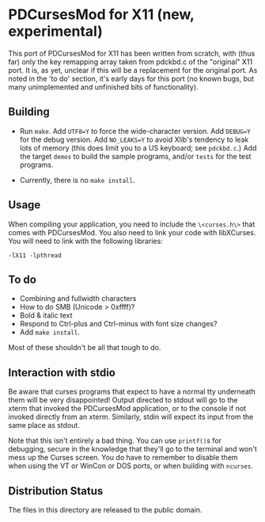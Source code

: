 PDCursesMod for X11 (new,  experimental)
========================================

This port of PDCursesMod for X11 has been written from scratch,  with
(thus far) only the key remapping array taken from pdckbd.c of the
"original" X11 port.  It is,  as yet,  unclear if this will be a
replacement for the original port.  As noted in the 'to do' section,
it's early days for this port (no known bugs,  but many unimplemented
and unfinished bits of functionality).

Building
--------

- Run `make`.  Add `UTF8=Y` to force the wide-character version.  Add
  `DEBUG=Y` for the debug version.  Add `NO_LEAKS=Y` to avoid Xlib's tendency
  to leak lots of memory (this does limit you to a US keyboard;  see
  `pdckbd.c`.)  Add the target `demos` to build the sample programs,
  and/or `tests` for the test programs.

- Currently,  there is no `make install`.

Usage
-----

When compiling your application, you need to include the `\<curses.h\>`
that comes with PDCursesMod. You also need to link your code with
libXCurses. You will need to link with the following libraries:

   `-lX11 -lpthread`

To do
-----

- Combining and fullwidth characters
- How to do SMB (Unicode > 0xffff)?
- Bold & italic text
- Respond to Ctrl-plus and Ctrl-minus with font size changes?
- Add `make install`.

Most of these shouldn't be all that tough to do.

Interaction with stdio
----------------------

Be aware that curses programs that expect to have a normal tty
underneath them will be very disappointed! Output directed to stdout
will go to the xterm that invoked the PDCursesMod application, or to the
console if not invoked directly from an xterm. Similarly, stdin will
expect its input from the same place as stdout.

Note that this isn't entirely a bad thing.  You can use `printf()`s for
debugging,  secure in the knowledge that they'll go to the terminal
and won't mess up the Curses screen.  You do have to remember to
disable them when using the VT or WinCon or DOS ports,  or when
building with `ncurses`.

Distribution Status
-------------------

The files in this directory are released to the public domain.
